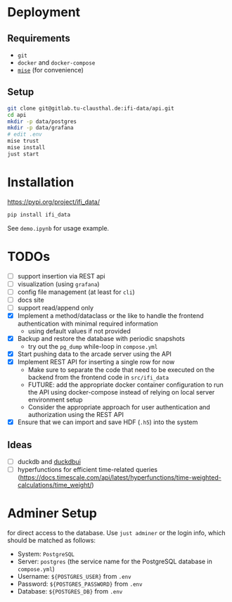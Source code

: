 # Deployment

## Requirements

- `git`
- `docker` and `docker-compose`
- [`mise`](https://mise.jdx.dev/) (for convenience)

## Setup

```bash
git clone git@gitlab.tu-clausthal.de:ifi-data/api.git
cd api
mkdir -p data/postgres
mkdir -p data/grafana
# edit .env
mise trust
mise install
just start
```

# Installation

https://pypi.org/project/ifi_data/

```bash
pip install ifi_data
```

See `demo.ipynb` for usage example.

# TODOs

- [ ] support insertion via REST api
- [ ] visualization (using `grafana`)
- [ ] config file management (at least for `cli`)
- [ ] docs site
- [ ] support read/append only
- [X] Implement a method/dataclass or the like to handle the frontend authentication with minimal required information
    - using default values if not provided
- [X] Backup and restore the database with periodic snapshots
  - try out the `pg_dump` while-loop in `compose.yml`
- [X] Start pushing data to the arcade server using the API
- [X] Implement REST API for inserting a single row for now
  - Make sure to separate the code that need to be executed on the backend from the frontend code in `src/ifi_data`
  - FUTURE: add the appropriate docker container configuration to run the API using docker-compose instead of relying on local server environment setup
  - Consider the appropriate approach for user authentication and authorization using the REST API
- [X] Ensure that we can import and save HDF (`.h5`) into the system

## Ideas

- [ ] duckdb and [duckdbui](https://github.com/duckdb/duckdb-ui)
- [ ] hyperfunctions for efficient time-related queries (https://docs.timescale.com/api/latest/hyperfunctions/time-weighted-calculations/time_weight/)

# Adminer Setup

for direct access to the database. Use `just adminer` or the login info, which should be matched as follows:

- System: `PostgreSQL`
- Server: `postgres` (the service name for the PostgreSQL database in `compose.yml`)
- Username: `${POSTGRES_USER}` from `.env`
- Password: `${POSTGRES_PASSWORD}` from `.env`
- Database: `${POSTGRES_DB}` from `.env`
